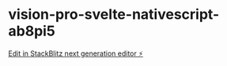 # vision-pro-svelte-nativescript-ab8pi5

[Edit in StackBlitz next generation editor ⚡️](https://stackblitz.com/~/github.com/modster/vision-pro-svelte-nativescript-ab8pi5)